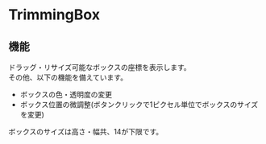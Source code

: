 # TrimmingBox
## 機能
ドラッグ・リサイズ可能なボックスの座標を表示します。  
その他、以下の機能を備えています。  
- ボックスの色・透明度の変更
- ボックス位置の微調整(ボタンクリックで1ピクセル単位でボックスのサイズを変更)
  
ボックスのサイズは高さ・幅共、14が下限です。
